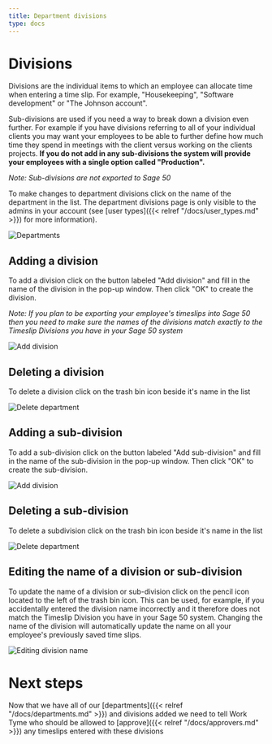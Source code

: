 ```yaml
---
title: Department divisions
type: docs
---
```


# Divisions

Divisions are the individual items to which an employee can allocate time when entering a time slip. For example, "Housekeeping", "Software development" or "The Johnson account".

Sub-divisions are used if you need a way to break down a division even further. For example if you have divisions referring to all of your individual clients you may want your employees to be able to further define how much time they spend in meetings with the client versus working on the clients projects. **If you do not add in any sub-divisions the system will provide your employees with a single option called "Production".**

_Note: Sub-divisions are not exported to Sage 50_

To make changes to department divisions click on the name of the department in the list. The department divisions page is only visible to the admins in your account (see [user types]({{< relref "/docs/user_types.md" >}}) for more information).

![Departments](/docs/img/departments.png)

## Adding a division

To add a division click on the button labeled "Add division" and fill in the name of the division in the pop-up window. Then click "OK" to create the division.

_Note: If you plan to be exporting your employee's timeslips into Sage 50 then you need to make sure the names of the divisions match exactly to the Timeslip Divisions you have in your Sage 50 system_

![Add division](/docs/img/divisions_add.png)

## Deleting a division

To delete a division click on the trash bin icon beside it's name in the list

![Delete department](/docs/img/divisions_remove.png)

## Adding a sub-division

To add a sub-division click on the button labeled "Add sub-division" and fill in the name of the sub-division in the pop-up window. Then click "OK" to create the sub-division.

![Add division](/docs/img/subdivisions_add.png)

## Deleting a sub-division

To delete a subdivision click on the trash bin icon beside it's name in the list

![Delete department](/docs/img/subdivisions_remove.png)

## Editing the name of a division or sub-division

To update the name of a division or sub-division click on the pencil icon located to the left of the trash bin icon. This can be used, for example, if you accidentally entered the division name incorrectly and it therefore does not match the Timeslip Division you have in your Sage 50 system. Changing the name of the division will automatically update the name on all your employee's previously saved time slips.

![Editing division name](/docs/img/edit_divisions.png)

# Next steps

Now that we have all of our [departments]({{< relref "/docs/departments.md" >}}) and divisions added we need to tell Work Tyme who should be allowed to [approve]({{< relref "/docs/approvers.md" >}}) any timeslips entered with these divisions
